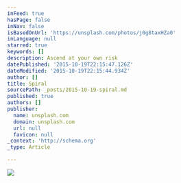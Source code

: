 ```yaml
---
inFeed: true
hasPage: false
inNav: false
isBasedOnUrl: 'https://unsplash.com/photos/j0g8taxHZa0'
inLanguage: null
starred: true
keywords: []
description: Ascend at your own risk
datePublished: '2015-10-19T22:15:47.126Z'
dateModified: '2015-10-19T22:15:44.934Z'
author: []
title: Spiral
sourcePath: _posts/2015-10-19-spiral.md
published: true
authors: []
publisher:
  name: unsplash.com
  domain: unsplash.com
  url: null
  favicon: null
_context: 'http://schema.org'
_type: Article

---
```

![](https://images.unsplash.com/photo-1442406964439-e46ab8eff7c4?fit=crop&fm=jpg&h=1000&q=80&w=1925)